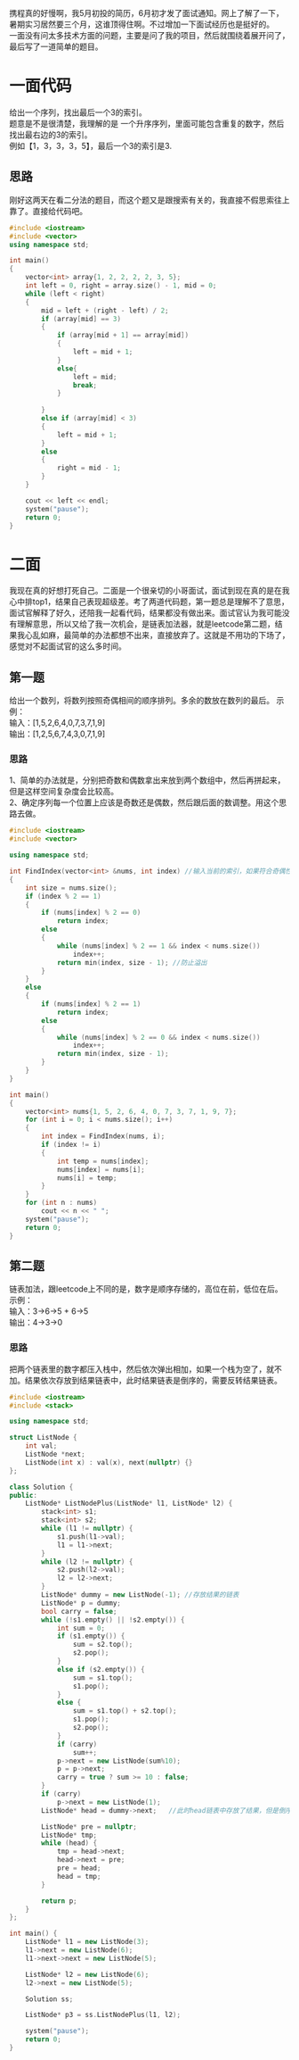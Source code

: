 携程真的好慢啊，我5月初投的简历，6月初才发了面试通知。网上了解了一下，暑期实习居然要三个月，这谁顶得住啊。不过增加一下面试经历也是挺好的。  
一面没有问太多技术方面的问题，主要是问了我的项目，然后就围绕着展开问了，最后写了一道简单的题目。
# 一面代码
给出一个序列，找出最后一个3的索引。  
题意是不是很清楚，我理解的是 一个升序序列，里面可能包含重复的数字，然后找出最右边的3的索引。  
例如【1，3，3，3，5】，最后一个3的索引是3.
## 思路
刚好这两天在看二分法的题目，而这个题又是跟搜索有关的，我直接不假思索往上靠了。直接给代码吧。
````cpp
#include <iostream>
#include <vector>
using namespace std;

int main()
{
    vector<int> array{1, 2, 2, 2, 2, 3, 5};
    int left = 0, right = array.size() - 1, mid = 0;
    while (left < right)
    {
        mid = left + (right - left) / 2;
        if (array[mid] == 3)
        {
            if (array[mid + 1] == array[mid])
            {
                left = mid + 1;
            }
            else{
                left = mid;
                break;
            }
                
        }
        else if (array[mid] < 3)
        {
            left = mid + 1;
        }
        else
        {
            right = mid - 1;
        }
    }

    cout << left << endl;
    system("pause");
    return 0;
}
````

# 二面
我现在真的好想打死自己。二面是一个很亲切的小哥面试，面试到现在真的是在我心中排top1，结果自己表现超级差。考了两道代码题，第一题总是理解不了意思，面试官解释了好久，还陪我一起看代码，结果都没有做出来。面试官认为我可能没有理解意思，所以又给了我一次机会，是链表加法器，就是leetcode第二题，结果我心乱如麻，最简单的办法都想不出来，直接放弃了。这就是不用功的下场了，感觉对不起面试官的这么多时间。
## 第一题
给出一个数列，将数列按照奇偶相间的顺序排列。多余的数放在数列的最后。
示例：  
输入：[1,5,2,6,4,0,7,3,7,1,9]  
输出：[1,2,5,6,7,4,3,0,7,1,9]  
### 思路
1、简单的办法就是，分别把奇数和偶数拿出来放到两个数组中，然后再拼起来，但是这样空间复杂度会比较高。  
2、确定序列每一个位置上应该是奇数还是偶数，然后跟后面的数调整。用这个思路去做。
````cpp
#include <iostream>
#include <vector>

using namespace std;

int FindIndex(vector<int> &nums, int index) //输入当前的索引，如果符合奇偶性，则返回该索引；否则，返回与该数交换的数的索引
{
    int size = nums.size();
    if (index % 2 == 1)
    {
        if (nums[index] % 2 == 0)
            return index;
        else
        {
            while (nums[index] % 2 == 1 && index < nums.size())
                index++;
            return min(index, size - 1); //防止溢出
        }
    }
    else
    {
        if (nums[index] % 2 == 1)
            return index;
        else
        {
            while (nums[index] % 2 == 0 && index < nums.size())
                index++;
            return min(index, size - 1);
        }
    }
}

int main()
{
    vector<int> nums{1, 5, 2, 6, 4, 0, 7, 3, 7, 1, 9, 7};
    for (int i = 0; i < nums.size(); i++)
    {
        int index = FindIndex(nums, i);
        if (index != i)
        {
            int temp = nums[index];
            nums[index] = nums[i];
            nums[i] = temp;
        }
    }
    for (int n : nums)
        cout << n << " ";
    system("pause");
    return 0;
}
````

## 第二题
链表加法，跟leetcode上不同的是，数字是顺序存储的，高位在前，低位在后。  
示例：  
输入：3->6->5 + 6->5  
输出：4->3->0  
### 思路
把两个链表里的数字都压入栈中，然后依次弹出相加，如果一个栈为空了，就不加。结果依次存放到结果链表中，此时结果链表是倒序的，需要反转结果链表。
````cpp
#include <iostream>
#include <stack>

using namespace std;

struct ListNode {
    int val;
    ListNode *next;
    ListNode(int x) : val(x), next(nullptr) {}
};

class Solution {
public:
    ListNode* ListNodePlus(ListNode* l1, ListNode* l2) {
        stack<int> s1;
        stack<int> s2;
        while (l1 != nullptr) {
            s1.push(l1->val);
            l1 = l1->next;
        }
        while (l2 != nullptr) {
            s2.push(l2->val);
            l2 = l2->next;
        }
        ListNode* dummy = new ListNode(-1); //存放结果的链表
        ListNode* p = dummy;
        bool carry = false;
        while (!s1.empty() || !s2.empty()) {
            int sum = 0;
            if (s1.empty()) {
                sum = s2.top();
                s2.pop();
            }
            else if (s2.empty()) {
                sum = s1.top();
                s1.pop();
            }
            else {
                sum = s1.top() + s2.top();
                s1.pop();
                s2.pop();
            }
            if (carry)
                sum++;
            p->next = new ListNode(sum%10);
            p = p->next;
            carry = true ? sum >= 10 : false;
        }
        if (carry)
            p->next = new ListNode(1);
        ListNode* head = dummy->next;   //此时head链表中存放了结果，但是倒序的

        ListNode* pre = nullptr;
        ListNode* tmp;
        while (head) {
            tmp = head->next;
            head->next = pre;
            pre = head;
            head = tmp;
        }

        return p;
    }
};

int main() {
    ListNode* l1 = new ListNode(3);
    l1->next = new ListNode(6);
    l1->next->next = new ListNode(5);

    ListNode* l2 = new ListNode(6);
    l2->next = new ListNode(5);

    Solution ss;

    ListNode* p3 = ss.ListNodePlus(l1, l2);

    system("pause");
    return 0;
}
````
